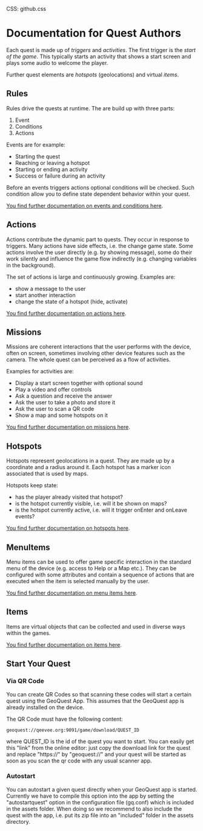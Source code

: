 CSS: github.css


# Documentation for Quest Authors #

Each quest is made up of *triggers* and *activities*. The first trigger is the *start of the game*.  This typically starts an activity that shows a start screen and plays some audio to welcome the player.

Further quest elements are *hotspots* (geolocations) and virtual *items*.

## Rules ##

Rules drive the quests at runtime. The are build up with three parts:

1. Event
2. Conditions
3. Actions

Events  are for example:

- Starting the quest
- Reaching or leaving a hotspot
- Starting or ending an activity
- Success or failure during an activity

Before an events triggers actions optional conditions will be checked. Such condition allow you to define state dependent behavior within your quest.

[You find further documentation on events and conditions here](Rules.md).


## Actions ##

Actions contribute the dynamic part to quests. They occur in response to triggers. Many actions have side effects, i.e. the change game state. Some actions involve the user directly (e.g. by showing message), some do their work silently and influence the game flow indirectly (e.g. changing variables in the background).

The set of actions is large and continuously growing. Examples are:

- show a message to the user
- start another interaction
- change the state of a hotspot (hide, activate)

[You find further documentation on actions here](Actions.md).


## Missions ##

Missions are coherent interactions that the user performs with the device, often on screen, sometimes involving other device features such as the camera. The whole quest can be perceived as a flow of activities.

Examples for activities are:

- Display a start screen together with optional sound
- Play a video and offer controls
- Ask a question and receive the answer
- Ask the user to take a photo and store it
- Ask the user to scan a QR code
- Show a map and some hotspots on it

[You find further documentation on missions here](Missions.md).


## Hotspots ##

Hotspots represent geolocations in a quest. They are made up by a coordinate and a radius around it. Each hotspot has a marker icon associated that is used by maps. 

Hotspots keep state:

- has the player already visited that hotspot?
- is the hotspot currently visible, i.e. will it be shown on maps?
- is the hotspot currently active, i.e. will it trigger onEnter and onLeave events?

[You find further documentation on hotspots here](Hotspots.md).

## MenuItems ##

Menu items can be used to offer game specific interaction in the standard menu of the device (e.g. access to Help or a Map etc.). They can be configured with some attributes and contain a sequence of actions that are executed when the item is selected manually by the user.

[You find further documentation on menu items here](MenuItems.md).

## Items ##

Items are virtual objects that can be collected and used in diverse ways within the games.

[You find further documentation on items here](Items.md).


## Start Your Quest ##

### Via QR Code ###

You can create QR Codes so that scanning these codes will start a certain quest using the GeoQuest App. This assumes that the GeoQuest app is already installed on the device.

The QR Code must have the following content:

	geoquest://qeevee.org:9091/game/download/QUEST_ID

where QUEST_ID is the id of the quest you want to start. You can easily get this "link" from the online editor: just copy the download link for the quest and replace "https://" by "geoquest://" and your quest will be started as soon as you scan the qr code with any usual scanner app.

### Autostart ###

You can autostart a given quest directly when your GeoQuest app is started. Currently we have to compile this option into the app by setting the "autostartquest" option in the configuration file (gq.conf) which is included in the assets folder. When doing so we recommend to also include the quest with the app, i.e. put its zip file into an "included" folder in the assets directory.
